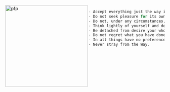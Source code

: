 
<a href="http://git.liveemily.xyz/emily">
   <img align="left" src="https://avatars.githubusercontent.com/u/52530023?s=400&u=e12dca11f0b28ede37321a430732896cbf68edb4&v=4" alt="pfp" width="260" height="260" id="pfp">
</a>

```cs
- Accept everything just the way it is.
- Do not seek pleasure for its own sake.
- Do not, under any circumstances, depend on a partial feeling.
- Think lightly of yourself and deeply of the world.
- Be detached from desire your whole life long.
- Do not regret what you have done.
- In all things have no preferences.
- Never stray from the Way.
```




<!--
**karlpv/karlpv** is a ✨ _special_ ✨ repository because its `README.md` (this file) appears on your GitHub profile.

Here are some ideas to get you started:

- 🔭 I’m currently working on ...
- 🌱 I’m currently learning ...
- 👯 I’m looking to collaborate on ...
- 🤔 I’m looking for help with ...
- 💬 Ask me about ...
- 📫 How to reach me: ...
- 😄 Pronouns: ...
- ⚡ Fun fact: ...
-->

